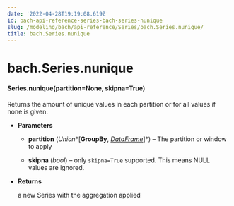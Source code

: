 ```yaml
---
date: '2022-04-28T19:19:08.619Z'
id: bach-api-reference-series-bach-series-nunique
slug: /modeling/bach/api-reference/Series/bach.Series.nunique/
title: bach.Series.nunique
---
```


# bach.Series.nunique


#### Series.nunique(partition=None, skipna=True)
Returns the amount of unique values in each partition or for all values if none is given.


* **Parameters**

    
    * **partition** (*Union**[**GroupBy**, *[*DataFrame*](/docs/modeling/bach/api-reference/DataFrame/bach.DataFrame/#bach.DataFrame)*]*) – The partition or window to apply


    * **skipna** (*bool*) – only `skipna=True` supported. This means NULL values are ignored.



* **Returns**

    a new Series with the aggregation applied


<!-- !! processed by numpydoc !! -->
